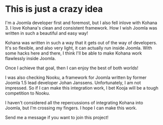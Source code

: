 This is just a crazy idea
=========================

I'm a Joomla developer first and foremost, but I also fell inlove with Kohana 3. I love Kohana's clean and consistent framework.
How I wish Joomla was written in such a beautiful and easy way!

Kohana was written in such a way that it gets out of the way of developers. It's so flexible, and also very light, it can actually 
run inside Joomla. With some hacks here and there, I think I'll be able to make Kohana work flawlessly inside Joomla.

Once I achieve that goal, then I can enjoy the best of both worlds!

I was also checking Nooku, a framework for Joomla written by former Joomla 1.5 lead developer Johan Janssens. Unfortunately, I am
not impressed. So if I can make this integration work, I bet Kooja will be a tough competition to Nooku. 

I haven't considered all the repercussions of integrating Kohana into Joomla, but I'm crossing my fingers. I hope I can make this work.

Send me a message if you want to join this project!